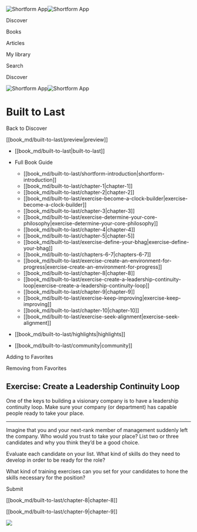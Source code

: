 ![Shortform App](/img/logo.36a2399e.svg)![Shortform App](/img/logo-dark.70c1b072.svg)

Discover

Books

Articles

My library

Search

Discover

![Shortform App](/img/logo.36a2399e.svg)![Shortform App](/img/logo-dark.70c1b072.svg)

# Built to Last

Back to Discover

[[book_md/built-to-last/preview|preview]]

  * [[book_md/built-to-last|built-to-last]]
  * Full Book Guide

    * [[book_md/built-to-last/shortform-introduction|shortform-introduction]]
    * [[book_md/built-to-last/chapter-1|chapter-1]]
    * [[book_md/built-to-last/chapter-2|chapter-2]]
    * [[book_md/built-to-last/exercise-become-a-clock-builder|exercise-become-a-clock-builder]]
    * [[book_md/built-to-last/chapter-3|chapter-3]]
    * [[book_md/built-to-last/exercise-determine-your-core-philosophy|exercise-determine-your-core-philosophy]]
    * [[book_md/built-to-last/chapter-4|chapter-4]]
    * [[book_md/built-to-last/chapter-5|chapter-5]]
    * [[book_md/built-to-last/exercise-define-your-bhag|exercise-define-your-bhag]]
    * [[book_md/built-to-last/chapters-6-7|chapters-6-7]]
    * [[book_md/built-to-last/exercise-create-an-environment-for-progress|exercise-create-an-environment-for-progress]]
    * [[book_md/built-to-last/chapter-8|chapter-8]]
    * [[book_md/built-to-last/exercise-create-a-leadership-continuity-loop|exercise-create-a-leadership-continuity-loop]]
    * [[book_md/built-to-last/chapter-9|chapter-9]]
    * [[book_md/built-to-last/exercise-keep-improving|exercise-keep-improving]]
    * [[book_md/built-to-last/chapter-10|chapter-10]]
    * [[book_md/built-to-last/exercise-seek-alignment|exercise-seek-alignment]]
  * [[book_md/built-to-last/highlights|highlights]]
  * [[book_md/built-to-last/community|community]]



Adding to Favorites 

Removing from Favorites 

## Exercise: Create a Leadership Continuity Loop

One of the keys to building a visionary company is to have a leadership continuity loop. Make sure your company (or department) has capable people ready to take your place.

* * *

Imagine that you and your next-rank member of management suddenly left the company. Who would you trust to take your place? List two or three candidates and why you think they’d be a good choice.

Evaluate each candidate on your list. What kind of skills do they need to develop in order to be ready for the role?

What kind of training exercises can you set for your candidates to hone the skills necessary for the position?

Submit 

[[book_md/built-to-last/chapter-8|chapter-8]]

[[book_md/built-to-last/chapter-9|chapter-9]]

![](https://bat.bing.com/action/0?ti=56018282&Ver=2&mid=2eb2b796-99eb-49a4-9015-0aec8c1e4be4&sid=49fff5b0636c11eeb9c611038afc8668&vid=4a005010636c11ee80c703d4c4a7acd5&vids=0&msclkid=N&pi=0&lg=en-US&sw=800&sh=600&sc=24&nwd=1&tl=Shortform%20%7C%20Book&p=https%3A%2F%2Fwww.shortform.com%2Fapp%2Fbook%2Fbuilt-to-last%2Fexercise-create-a-leadership-continuity-loop&r=&lt=588&evt=pageLoad&sv=1&rn=604679)
